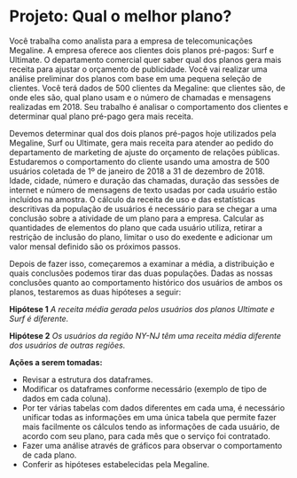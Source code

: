 # Projeto: Qual o melhor plano?

Você trabalha como analista para a empresa de telecomunicações Megaline. A empresa oferece aos clientes dois planos pré-pagos: Surf e Ultimate. O departamento comercial quer saber qual dos planos gera mais receita para ajustar o orçamento de publicidade. Você vai realizar uma análise preliminar dos planos com base em uma pequena seleção de clientes. Você terá dados de 500 clientes da Megaline: que clientes são, de onde eles são, qual plano usam e o número de chamadas e mensagens realizadas em 2018. Seu trabalho é analisar o comportamento dos clientes e determinar qual plano pré-pago gera mais receita.

Devemos determinar qual dos dois planos pré-pagos hoje utilizados pela Megaline, Surf ou Ultimate, gera mais receita para atender ao pedido do departamento de marketing de ajuste do orçamento de relações públicas. Estudaremos o comportamento do cliente usando uma amostra de 500 usuários coletada de 1º de janeiro de 2018 a 31 de dezembro de 2018. Idade, cidade, número e duração das chamadas, duração das sessões de internet e número de mensagens de texto usadas por cada usuário estão incluídos na amostra. O cálculo da receita de uso e das estatísticas descritivas da população de usuários é necessário para se chegar a uma conclusão sobre a atividade de um plano para a empresa. Calcular as quantidades de elementos do plano que cada usuário utiliza, retirar a restrição de inclusão do plano, limitar o uso do exedente e adicionar um valor mensal definido são os próximos passos. 

Depois de fazer isso, começaremos a examinar a média, a distribuição e quais conclusões podemos tirar das duas populações. Dadas as nossas conclusões quanto ao comportamento histórico dos usuários de ambos os planos, testaremos as duas hipóteses a seguir:

**Hipótese 1**
*A receita média gerada pelos usuários dos planos Ultimate e Surf é diferente.*

**Hipótese 2**
*Os usuários da região NY-NJ têm uma receita média diferente dos usuários de outras regiões.*

**Ações a serem tomadas:**

* Revisar a estrutura dos dataframes.
* Modificar os dataframes conforme necessário (exemplo de tipo de dados em cada coluna).
* Por ter várias tabelas com dados diferentes em cada uma, é necessário unificar todas as informações em uma única  tabela que permite fazer mais facilmente os cálculos tendo as informações de cada usuário, de acordo com seu plano, para cada mês que o serviço foi contratado.
* Fazer uma análise através de gráficos para observar o comportamento de cada plano.
* Conferir as hipóteses estabelecidas pela Megaline.
